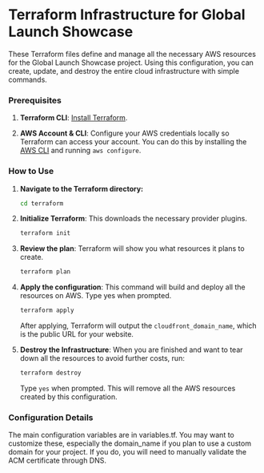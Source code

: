 # Terraform Infrastructure for Global Launch Showcase

These Terraform files define and manage all the necessary AWS resources for the Global Launch Showcase project. Using this configuration, you can create, update, and destroy the entire cloud infrastructure with simple commands.

### Prerequisites

1. **Terraform CLI**: [Install Terraform](https://learn.hashicorp.com/tutorials/terraform/install-cli).

2. **AWS Account & CLI**: Configure your AWS credentials locally so Terraform can access your account. You can do this by installing the [AWS CLI](https://aws.amazon.com/cli/) and running ``aws configure``.

### How to Use 

1. **Navigate to the Terraform directory:**

    ```bash
    cd terraform
    ```

2. **Initialize Terraform**:
This downloads the necessary provider plugins.

    ```bash
    terraform init
    ```

3. **Review the plan**:
Terraform will show you what resources it plans to create.

    ```bash
    terraform plan
    `````

4. **Apply the configuration**:
This command will build and deploy all the resources on AWS. Type yes when prompted.

    ```bash
    terraform apply
    ```

    After applying, Terraform will output the ``cloudfront_domain_name``, which is the public URL for your website.

5. **Destroy the Infrastructure**:
When you are finished and want to tear down all the resources to avoid further costs, run:

    ```bash
    terraform destroy
    ```

    Type ``yes`` when prompted. This will remove all the AWS resources created by this configuration.

### Configuration Details

The main configuration variables are in variables.tf. You may want to customize these, especially the domain_name if you plan to use a custom domain for your project. If you do, you will need to manually validate the ACM certificate through DNS.
